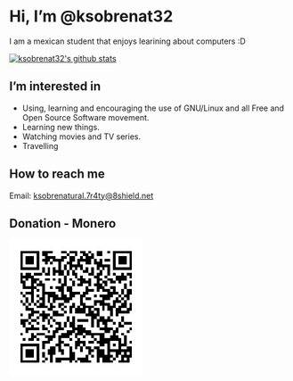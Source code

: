 # Hi, I’m @ksobrenat32

I am a mexican student that enjoys learining about computers :D

[![ksobrenat32's github stats](https://github-readme-stats.vercel.app/api?username=ksobrenat32)](https://github.com/anuraghazra/github-readme-stats)

## I’m interested in

- Using, learning and encouraging the use of GNU/Linux and all Free and Open Source Software movement.
- Learning new things.
- Watching movies and TV series.
- Travelling

## How to reach me

Email: <ksobrenatural.7r4ty@8shield.net>

## Donation - Monero

![address](monero.png)

<!---

Hoping to learn something new ;)

--->
